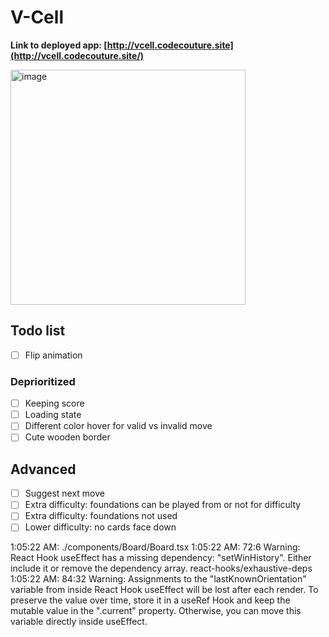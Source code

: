 # V-Cell

**Link to deployed app: [http://vcell.codecouture.site](http://vcell.codecouture.site/)**

<img width="376" alt="image" src="https://github.com/judeclark19/react-solitaire/assets/69258086/922578c1-1a0c-462e-88c6-cbe21e2bfd1e">

## Todo list

- [ ] Flip animation

### Deprioritized

- [ ] Keeping score
- [ ] Loading state
- [ ] Different color hover for valid vs invalid move
- [ ] Cute wooden border

## Advanced

- [ ] Suggest next move
- [ ] Extra difficulty: foundations can be played from or not for difficulty
- [ ] Extra difficulty: foundations not used
- [ ] Lower difficulty: no cards face down

1:05:22 AM: ./components/Board/Board.tsx
1:05:22 AM: 72:6 Warning: React Hook useEffect has a missing dependency: "setWinHistory". Either include it or remove the dependency array. react-hooks/exhaustive-deps
1:05:22 AM: 84:32 Warning: Assignments to the "lastKnownOrientation" variable from inside React Hook useEffect will be lost after each render. To preserve the value over time, store it in a useRef Hook and keep the mutable value in the ".current" property. Otherwise, you can move this variable directly inside useEffect.
